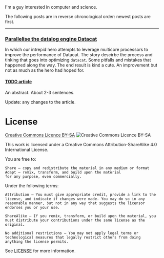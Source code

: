 I'm a guy interested in computer and science.

The following posts are in reverse chronological order: newest posts are first.

---

### [Parallelise the datalog engine Datacat](https://github.com/joakim-brannstrom/blog/blob/master/posts/2018-07-24.md)

In which our intrepid hero attempts to leverage multicore processors to improve the performance of Datacat. The story descirbe the process and tinking that goes into optimizing `datacat`. Some pitfalls and mistakes that happened along the way. The end result is kind a cute. An improvement but not as much as the hero had hoped for.

#### [TODO article](https://github.com/joakim-brannstrom/blog/blob/master/posts/2018-05-07.md)

An abstract. About 2-3 sentences.

Update: any changes to the article.

# License
[Creative Commons Licence BY-SA](http://creativecommons.org/licenses/by-sa/4.0/) ![Creative Commons Licence BY-SA](https://i.creativecommons.org/l/by-sa/4.0/88x31.png)

This work is licensed under a Creative Commons Attribution-ShareAlike 4.0 International License.

You are free to:

    Share — copy and redistribute the material in any medium or format
    Adapt — remix, transform, and build upon the material
    for any purpose, even commercially.

Under the following terms:

    Attribution — You must give appropriate credit, provide a link to the license, and indicate if changes were made. You may do so in any reasonable manner, but not in any way that suggests the licensor endorses you or your use.

    ShareAlike — If you remix, transform, or build upon the material, you must distribute your contributions under the same license as the original.

    No additional restrictions — You may not apply legal terms or technological measures that legally restrict others from doing anything the license permits.

See [LICENSE](LICENSE) for more information.
